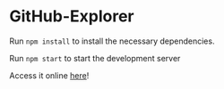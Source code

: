 # GitHub-Explorer

Run `npm install` to install the necessary dependencies.

Run `npm start` to start the development server

Access it online [here](https://musing-benz-7f2c77.netlify.com/)!

